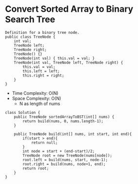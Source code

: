 # Convert Sorted Array to Binary Search Tree

```
Definition for a binary tree node.
public class TreeNode {
    int val;
    TreeNode left;
    TreeNode right;
    TreeNode() {}
    TreeNode(int val) { this.val = val; }
    TreeNode(int val, TreeNode left, TreeNode right) {
        this.val = val;
        this.left = left;
        this.right = right;
    }
}
```

- Time Complexity: O(N)
- Space Complexity: O(N)
  - N as length of nums

```
class Solution {
    public TreeNode sortedArrayToBST(int[] nums) {
        return build(nums, 0, nums.length-1);
    }

    public TreeNode build(int[] nums, int start, int end){
        if(start > end){
            return null;
        }
        int node = start + (end-start)/2;
        TreeNode root = new TreeNode(nums[node]);
        root.left = build(nums, start, node-1);
        root.right = build(nums, node+1, end);
        return root;
    }
}
```
